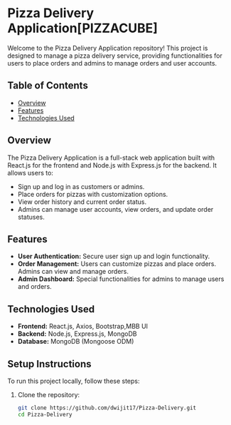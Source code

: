 # Pizza Delivery Application[PIZZACUBE]

Welcome to the Pizza Delivery Application repository! This project is designed to manage a pizza delivery service, providing functionalities for users to place orders and admins to manage orders and user accounts.

## Table of Contents

- [Overview](#overview)
- [Features](#features)
- [Technologies Used](#technologies-used)


## Overview

The Pizza Delivery Application is a full-stack web application built with React.js for the frontend and Node.js with Express.js for the backend. It allows users to:
- Sign up and log in as customers or admins.
- Place orders for pizzas with customization options.
- View order history and current order status.
- Admins can manage user accounts, view orders, and update order statuses.

## Features

- **User Authentication:** Secure user sign up and login functionality.
- **Order Management:** Users can customize pizzas and place orders. Admins can view and manage orders.
- **Admin Dashboard:** Special functionalities for admins to manage users and orders.


## Technologies Used

- **Frontend:** React.js, Axios, Bootstrap,MBB UI
- **Backend:** Node.js, Express.js, MongoDB
- **Database:** MongoDB (Mongoose ODM)


## Setup Instructions

To run this project locally, follow these steps:

1. Clone the repository:
   ```bash
   git clone https://github.com/dwijit17/Pizza-Delivery.git
   cd Pizza-Delivery
